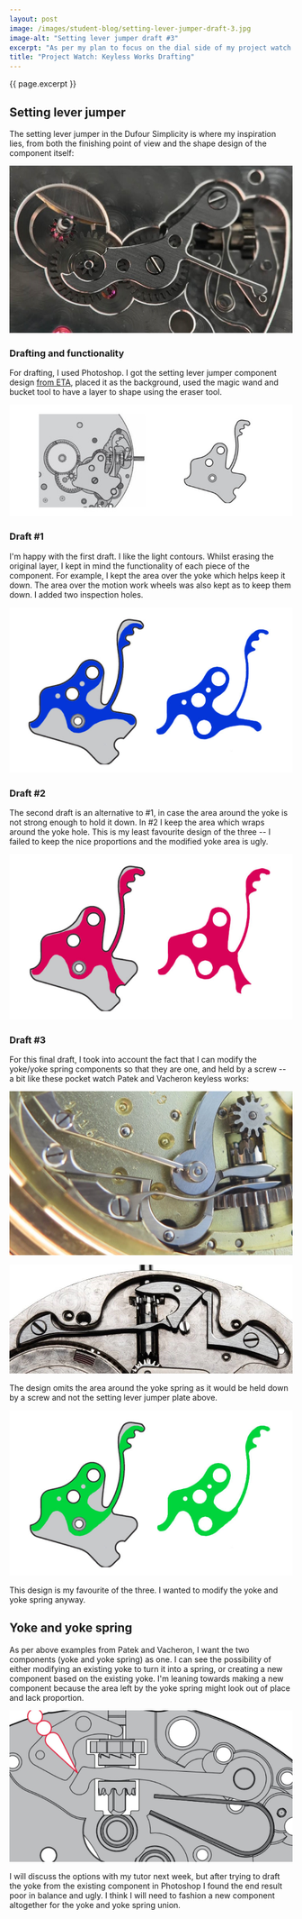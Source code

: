 ```yaml
---
layout: post
image: /images/student-blog/setting-lever-jumper-draft-3.jpg
image-alt: "Setting lever jumper draft #3"
excerpt: "As per my plan to focus on the dial side of my project watch first, I drafted and developed some ideas for the keyless works area. The keyless mechanism in ETA 6498 is ugly and cheap. I want to improve the setting lever jumper and the yoke/yoke spring components."
title: "Project Watch: Keyless Works Drafting"
---
```


{{ page.excerpt }}

## Setting lever jumper
The setting lever jumper in the Dufour Simplicity is where my inspiration lies, from both the finishing point of view and the shape design of the component itself:

![Dufour keyless works](/images/student-blog/dufour-keyless.jpg)


### Drafting and functionality
For drafting, I used Photoshop. I got the setting lever jumper component design [from ETA](https://www.eta.ch/en/our-products/mechanical-movements/mecaline/eta-mecaline-6498-1-unitas-unavailable), placed it as the background, used the magic wand and bucket tool to have a layer to shape using the eraser tool.

![ETA 6498 keyless works and setting lever jumper](/images/student-blog/eta-6498-keyless-works-and-setting-lever-jumper.jpg)

### Draft #1
I'm happy with the first draft. I like the light contours. Whilst erasing the original layer, I kept in mind the functionality of each piece of the component. For example, I kept the area over the yoke which helps keep it down. The area over the motion work wheels was also kept as to keep them down. I added two inspection holes.

![Setting lever jumper draft #1](/images/student-blog/setting-lever-jumper-draft-1.jpg)

### Draft #2
The second draft is an alternative to #1, in case the area around the yoke is not strong enough to hold it down. In #2 I keep the area which wraps around the yoke hole. This is my least favourite design of the three -- I failed to keep the nice proportions and the modified yoke area is ugly.

![Setting lever jumper draft #2](/images/student-blog/setting-lever-jumper-draft-2.jpg)

### Draft #3
For this final draft, I took into account the fact that I can modify the yoke/yoke spring components so that they are one, and held by a screw -- a bit like these pocket watch Patek and Vacheron keyless works:

![Pocket watch Patek keyless works](/images/student-blog/patek-keyless.jpg)

![Pocket watch Vacheron keyless works](/images/student-blog/vc-keyless.jpg)

The design omits the area around the yoke spring as it would be held down by a screw and not the setting lever jumper plate above.

![Setting lever jumper draft #3](/images/student-blog/setting-lever-jumper-draft-3.jpg)

This design is my favourite of the three. I wanted to modify the yoke and yoke spring anyway.

## Yoke and yoke spring
As per above examples from Patek and Vacheron, I want the two components (yoke and yoke spring) as one. I can see the possibility of either modifying an existing yoke to turn it into a spring, or creating a new component based on the existing yoke. I'm leaning towards making a new component because the area left by the yoke spring might look out of place and lack proportion.

![ETA 6498 keyless works](/images/student-blog/6498-keyless.jpg)

I will discuss the options with my tutor next week, but after trying to draft the yoke from the existing component in Photoshop I found the end result poor in balance and ugly. I think I will need to fashion a new component altogether for the yoke and yoke spring union.

